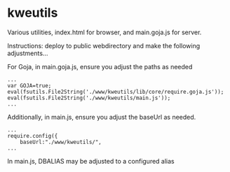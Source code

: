 # kweutils
Various utilities, index.html for browser, and main.goja.js for server.

Instructions: deploy to public webdirectory and make the following adjustments...

For Goja, in main.goja.js, ensure you adjust the paths as needed
```
...
var GOJA=true;
eval(fsutils.File2String('./www/kweutils/lib/core/require.goja.js'));
eval(fsutils.File2String('./www/kweutils/main.js'));
...
```
Additionally, in main.js, ensure you adjust the baseUrl as needed.

```
...
require.config({
    baseUrl:"./www/kweutils/",
...
```

In main.js, DBALIAS may be adjusted to a configured alias
